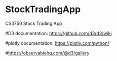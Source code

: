 # StockTradingApp
CS3750 Stock Trading App

#D3 documentation: https://github.com/d3/d3/wiki

#plotly documentation: https://plotly.com/python/

#https://observablehq.com/@d3/gallery
